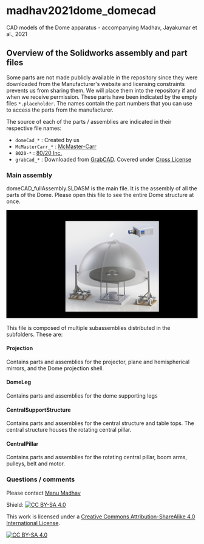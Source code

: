 # madhav2021dome_domecad
CAD models of the Dome apparatus - accompanying Madhav, Jayakumar et al., 2021

## Overview of the Solidworks assembly and part files

Some parts are not made publicly available in the repository since they were downloaded from the Manufacturer's website and licensing constraints prevents us from sharing them. We will place them into the repository if and when we receive permission. These parts have been indicated by the empty files `*.placeholder`. The names contain the part numbers that you can use to access the parts from the manufacturer.

The source of each of the parts / assemblies are indicated in their respective file names:

* `domeCad_*` : Created by us
* `McMasterCarr_*` : [McMaster-Carr](https://www.mcmaster.com/)
* `8020-*` : [80/20 Inc.](https://8020.net/)
* `grabCad_*` : Downloaded from [GrabCAD](https://grabcad.com/). Covered under [Cross License](https://grabcad.com/terms)

### Main assembly
domeCAD_fullAssembly.SLDASM is the main file. It is the assembly of all the parts of the Dome.
Please open this file to see the entire Dome structure at once.

![](domeCad_rendering.JPG)

This file is composed of multiple subassemblies distributed in the subfolders. These are:

#### Projection

Contains parts and assemblies for the projector, plane and hemispherical mirrors, and the Dome projection shell.

#### DomeLeg

Contains parts and assemblies for the dome supporting legs

#### CentralSupportStructure

Contains parts and assemblies for the central structure and table tops. The central structure houses the rotating central pillar.

#### CentralPillar

Contains parts and assemblies for the rotating central pillar, boom arms, pulleys, belt and motor.

### Questions / comments

Please contact [Manu Madhav](mailto:manu.madhav@ubc.ca)

Shield: [![CC BY-SA 4.0][cc-by-sa-shield]][cc-by-sa]

This work is licensed under a
[Creative Commons Attribution-ShareAlike 4.0 International License][cc-by-sa].

[![CC BY-SA 4.0][cc-by-sa-image]][cc-by-sa]

[cc-by-sa]: http://creativecommons.org/licenses/by-sa/4.0/
[cc-by-sa-image]: https://licensebuttons.net/l/by-sa/4.0/88x31.png
[cc-by-sa-shield]: https://img.shields.io/badge/License-CC%20BY--SA%204.0-lightgrey.svg
